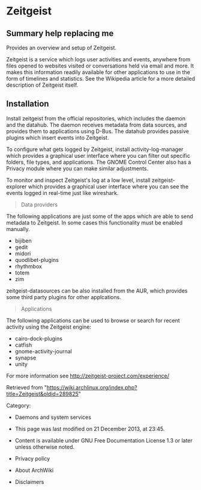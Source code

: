 Zeitgeist
=========

  Summary help replacing me
  ----------------------------------------------
  Provides an overview and setup of Zeitgeist.

Zeitgeist is a service which logs user activities and events, anywhere
from files opened to websites visited or conversations held via email
and more. It makes this information readily available for other
applications to use in the form of timelines and statistics. See the
Wikipedia article for a more detailed description of Zeitgeist itself.

Installation
------------

Install zeitgeist from the official repositories, which includes the
daemon and the datahub. The daemon receives metadata from data sources,
and provides them to applications using D-Bus. The datahub provides
passive plugins which insert events into Zeitgeist.

To configure what gets logged by Zeitgeist, install activity-log-manager
which provides a graphical user interface where you can filter out
specific folders, file types, and applications. The GNOME Control Center
also has a Privacy module where you can make similar adjustments.

To monitor and inspect Zeitgeist's log at a low level, install
zeitgeist-explorer which provides a graphical user interface where you
can see the events logged in real-time just like wireshark.

> Data providers

The following applications are just some of the apps which are able to
send metadata to Zeitgeist. In some cases this functionality must be
enabled manually.

-   bijiben
-   gedit
-   midori
-   quodlibet-plugins
-   rhythmbox
-   totem
-   zim

zeitgeist-datasources can be also installed from the AUR, which provides
some third party plugins for other applcations.

> Applications

The following applications can be used to browse or search for recent
activity using the Zeitgeist engine:

-   cairo-dock-plugins
-   catfish
-   gnome-activity-journal
-   synapse
-   unity

For more information see http://zeitgeist-project.com/experience/

Retrieved from
"https://wiki.archlinux.org/index.php?title=Zeitgeist&oldid=289825"

Category:

-   Daemons and system services

-   This page was last modified on 21 December 2013, at 23:45.
-   Content is available under GNU Free Documentation License 1.3 or
    later unless otherwise noted.
-   Privacy policy
-   About ArchWiki
-   Disclaimers
